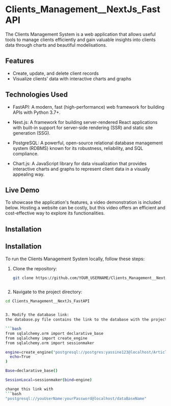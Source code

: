 # Clients_Management__NextJs_FastAPI

The Clients Management System is a web application that allows useful tools to manage clients efficiently and gain valuable insights into clients data through charts and beautiful modelisations.



## Features
- Create, update, and delete client records
- Visualize clients' data with interactive charts and graphs

## Technologies Used

- FastAPI: A modern, fast (high-performance) web framework for building APIs with Python 3.7+.

- Next.js: A framework for building server-rendered React applications with built-in support for server-side rendering (SSR) and static site generation (SSG).

- PostgreSQL: A powerful, open-source relational database management system (RDBMS) known for its robustness, reliability, and SQL compliance.

- Chart.js: A JavaScript library for data visualization that provides interactive charts and graphs to represent client data in a visually appealing way.



## Live Demo
To showcase the application's features, a video demonstration is included below. Hosting a website can be costly, but this video offers an efficient and cost-effective way to explore its functionalities.

## Installation
## Installation

To run the Clients Management System locally, follow these steps:

1. Clone the repository:

   ```bash
   git clone https://github.com/YOUR_USERNAME/Clients_Management__NextJs_FastAPI.git



2. Navigate to the project directory:

  ```bash
cd Clients_Management__NextJs_FastAPI


3. Modify the database link:
the database.py file contains the link to the database with the project, this is the location of the database.py file backend\DataBase\database.py, you should modify this link

```bash
from sqlalchemy.orm import declarative_base
from sqlalchemy import create_engine
from sqlalchemy.orm import sessionmaker

engine=create_engine("postgresql://postgres:yassine123@localhost/Article_DB",
    echo=True
)

Base=declarative_base()

SessionLocal=sessionmaker(bind=engine)

change this link with
```bash
"postgresql://youUserName:yourPassword@localhost/dataBaseName"






